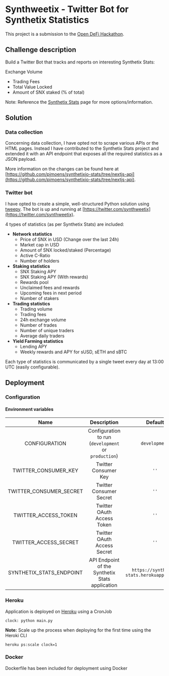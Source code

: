 # Synthweetix - Twitter Bot for Synthetix Statistics

This project is a submission to the [Open DeFi Hackathon](https://gitcoin.co/issue/snxgrants/open-defi-hackathon/5/100025663#).

## Challenge description

Build a Twitter Bot that tracks and reports on interesting Synthetix Stats:

Exchange Volume
- Trading Fees
- Total Value Locked
- Amount of SNX staked (% of total)

Note: Reference the [Synthetix Stats](https://stats.synthetix.io/) page for more options/information.

## Solution

### Data collection

Concerning data collection, I have opted not to scrape various APIs or the HTML pages.
Instead I have contributed to the Synthetix Stats project and extended it with an API endpoint that exposes all the required statistics as a JSON payload.

More information on the changes can be found here at [https://github.com/pimoens/synthetixio-stats/tree/nextjs-api](https://github.com/pimoens/synthetixio-stats/tree/nextjs-api).

### Twitter bot

I have opted to create a simple, well-structured Python solution using [tweepy](https://www.tweepy.org/). 
The bot is up and running at [https://twitter.com/synthweetix](https://twitter.com/synthweetix).

4 types of statistics (as per Synthetix Stats) are included:
- **Network statistics**
  - Price of SNX in USD (Change over the last 24h)
  - Market cap in USD
  - Amount of SNX locked/staked (Percentage)
  - Active C-Ratio
  - Number of holders
- **Staking statistics**
  - SNX Staking APY
  - SNX Staking APY (With rewards)
  - Rewards pool
  - Unclaimed fees and rewards
  - Upcoming fees in next period
  - Number of stakers
- **Trading statistics**
  - Trading volume
  - Trading fees
  - 24h exchange volume
  - Number of trades
  - Number of unique traders
  - Average daily traders
- **Yield Farming statistics**
  - Lending APY
  - Weekly rewards and APY for sUSD, sETH and sBTC
  
Each type of statistics is communicated by a single tweet every day at 13:00 UTC (easily configurable).

## Deployment

### Configuration

#### Environment variables

| Name                      | Description                                          | Default                                     |
| :-------------:           | :-------------:                                      | :-----:                                      |
| CONFIGURATION             | Configuration to run (`development` or `production`) | `development`                               |
| TWITTER_CONSUMER_KEY      | Twitter Consumer Key                                 | `''`                                        |
| TWITTER_CONSUMER_SECRET   | Twitter Consumer Secret                              | `''`                                        |
| TWITTER_ACCESS_TOKEN      | Twitter OAuth Access Token                           | `''`                                        |
| TWITTER_ACCESS_SECRET     | Twitter OAuth Access Secret                          | `''`                                        |
| SYNTHETIX_STATS_ENDPOINT  | API Endpoint of the Synthetix Stats application      | `https://synthetix-stats.herokuapp.com/api` |

### Heroku

Application is deployed on [Heroku](https://heroku.com) using a CronJob

```
clock: python main.py
```

**Note:** Scale up the process when deploying for the first time using the Heroki CLI

```
heroku ps:scale clock=1
```

### Docker

Dockerfile has been included for deployment using Docker